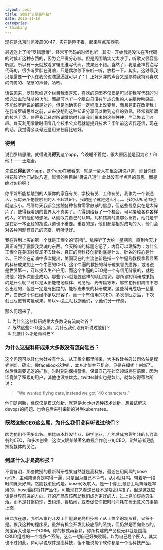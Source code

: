 ```yaml
---
layout: post
title: 到底什么是高科技?
date: 2016-11-18
categories:
- thinking
---
```


现在是北京时间凌晨00:47，实在是睡不着，起来写点东西吧。    

最近迷上了听“罗辑思维”，经常写代码的时候也听。其实一开始我是没法在写代码的时候听这种东西的，因为会严重分心嘛。但是周围确实又太吵了，听歌又很容易听腻，所以有一天就放着罗辑思维写代码，效果还不错。当然了，我是全神贯注写代码的，很少听罗胖在说啥，只是偶尔停下来听一听，放松一下。其实，这时候我只是需要**一个**人在我旁边瞎逼逼就可以了：）正好罗胖的声音又是那种我特别喜欢的肉肉的、憨憨的声音，哈哈。    

话说回来，罗辑思维这个栏目我很喜欢，喜欢的原因不仅仅是可以在我写代码的时候充当主动降噪的功能，而是可以听一个跟自己没有半点交集的人在跟你瞎逼逼。不能说罗胖说的都是对的，但是他确实在一定程度上改变我，而且是正在改变我！在我听罗辑思维之前，从来没想到这种知识分享可以做到这样的效果。经常看所谓的技术干货，使得我已经对所谓微信时代给我们带来的这些种种，早已失去了兴趣。每天利用零散时间看几个技术公众号就能提升技术？半年前这话我还信，现在的话，我觉得公众号还是用来扫盲比较好。   

### 得到

说到罗辑思维，就得说说**得到**这个app，今晚睡不着觉，很大原因就是因为它！和他！——王煜全。   

先说说**得到**这个app，这个app在我看来，就是一帮人在里面胡说八道，而且你还得花钱听他们胡说八道，越贵的栏目越“胡说八道”！此处没有半点黑的意思，而是绝对的粉啊！   

你平常所能接触到的人跟你的家庭有关、学校有关、工作有关。我作为一个普通人，我每天所能接触到的人不超过5个，我的圈子就是这么小。。。我的认知范围也就这么小。尽管每天我都会接触各种各样零零散散的信息，但这些信息实在是太碎片了，使得我看到的世界太不真实了。而得到给我了一个机会，可以接触各种各样的人，听听他们的想法，从而改变自己的认知。对和错真的没那么重要，他们是不是在那一本正经的胡说八道也不重要。重要的是，他们都是相对成功的人，他们会对各种问题有自己的态度，听听挺好。   

我在得到上买的第一个就是王煜全的“前哨”。乱序听了大约一星期吧，直到今天才真正听到了震颤我灵魂的东西。今天所听的标题忘记了，内容可以理解为：为什么王煜全在美国投资却不去硅谷，真正的高科技创新到底是什么，硅谷的核心是什么。王煜全在前哨中多次提出，美国现在的主流创新是指一个牛逼的教授拿着显著的科研成果加上一个牛逼的CEO。这个牛逼的教授的科研成果领先世界，或者说是世界第一，可以投入生产应用。而这个牛逼的CEO是一个有信用背景的，就是说他／她多次创业成功。那些个vc就是照这样的项目投资。那所谓的科研成果指的是什么呢？可以是太阳能电池载体、可见光、光传输等等，那些在我们周围不怎么出现的，但是一定是有出路的，能标志未来的科研成果。这些科研成功一旦量产，垄断这个词已经不足以形容了。而一个有信用的CEO，多次创业之后，下次创业也更有可能成果。所以vc会主动找到他们，求他们分一杯羹。   

那么问题来了，
1. 为什么这些科研成果大多数没有流向硅谷？
2. 既然这些CEO这么屌，为什么我们没有听说过他们？
3. 到底什么才是高科技？

### 为什么这些科研成果大多数没有流向硅谷？

这个问题可以转化为硅谷有什么。从王煜全那里听来，大多数硅谷的公司依然是模式创新。确实，像facebook这种的，本身功能并不复杂，只是在模式上创新了。然后就需要迅速的扩张，时时刻刻保持警惕，保证自己在社交领域走在前面，因为毕竟除了积累的用户，其他也没啥优势。twitter其实也是如此，就如彼得蒂尔所说：   
>“We wanted flying cars, instead we got 140 characters.”

他们是创新，但仅仅是模式创新，就算是docker这种技术创新，想尝试解决devops的问题，也会在后来引来新的对手kubernetes。   

### 既然这些CEO这么屌，为什么我们没有听说过他们？

因为他们不需要出名。相比较本科没毕业，辍学创业，几年后成为最年轻的亿万富翁的CEO，和多次创业，这次又跟某某著名教授合作创业的CEO，显然前者更能捕捉媒体的关注。

### 到底什么才是高科技？

不言自明，那些教授的最新科研成果自然就是高科技。最近在用同事的bose qc25，主动降噪真是叼得一逼，只是因为自己不争气，从小就耳鸣，带着听一段时间就头好痛。然而我想说的是，bose的发明人，是一个博士,最初主动降噪是军用的，bose最终将其产品化。可能现在来看这已经不是啥高科技了，但是这就应该是世界前进的方向。好的产品应该帮助我们成为更好的人，过上更加舒适的生活。而不是打擦边球，去约炮、看热闹，或者促使你把时间消耗在毫无意义的事情上面。   

由此我在想，我所从事的开发工作能算是高科技嘛？从王煜全的观点看，显然不是。像我这种的程序员，虽然有机会开发比较底层的系统，但仍然是面向业务的。淘宝再大也是一个CRM，你的模式再新颖，你所构建的产品也无非就是围绕CRUD组成的一个或多个系统。这么一想自己好失败啊。以为自己是个匠人，其实也不过如此。你可以说软件是高科技，但不能说每个软件都是一个高科技产品。

